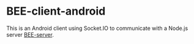 # BEE-client-android

This is an Android client using Socket.IO to communicate with a Node.js server [BEE-server](https://github.com/PierreCavalet/BEE-server).
